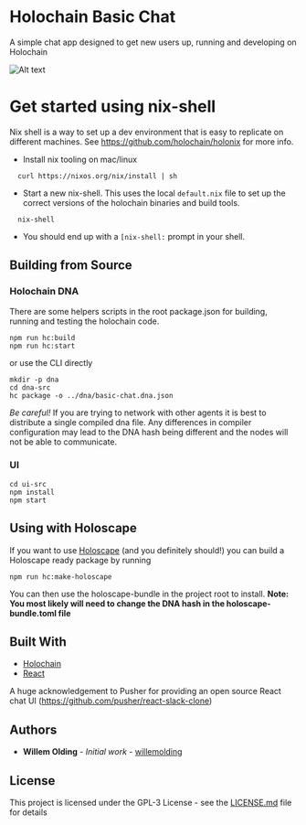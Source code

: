 # Holochain Basic Chat

A simple chat app designed to get new users up, running and developing on Holochain

![Alt text](doc/screen.png?raw=true)

# Get started using nix-shell

Nix shell is a way to set up a dev environment that is easy to replicate on different machines. See https://github.com/holochain/holonix for more info.

- Install nix tooling on mac/linux
```
  curl https://nixos.org/nix/install | sh
```

- Start a new nix-shell. This uses the local `default.nix` file to set up the correct versions of the holochain binaries and build tools.

```
  nix-shell
```

- You should end up with a `[nix-shell:` prompt in your shell.

## Building from Source

### Holochain DNA

There are some helpers scripts in the root package.json for building, running and testing the holochain code.

```
npm run hc:build
npm run hc:start
```

or use the CLI directly

```
mkdir -p dna
cd dna-src
hc package -o ../dna/basic-chat.dna.json
```

*Be careful!* If you are trying to network with other agents it is best to distribute a single compiled dna file. Any differences in compiler configuration may lead to the DNA hash being different and the nodes will not be able to communicate.

### UI

```
cd ui-src
npm install
npm start
```

## Using with Holoscape

If you want to use [Holoscape](https://github.com/holochain/holonix) (and you definitely should!) you can build a Holoscape ready package by running

```
npm run hc:make-holoscape
```

You can then use the holoscape-bundle in the project root to install.
 **Note: You most likely will need to change the DNA hash in the holoscape-bundle.toml file**

## Built With

* [Holochain](https://developer.holochain.org/)
* [React](https://reactjs.org/)

A huge acknowledgement to Pusher for providing an open source React chat UI (https://github.com/pusher/react-slack-clone)

## Authors

* **Willem Olding** - *Initial work* - [willemolding](https://github.com/willemolding)

## License

This project is licensed under the GPL-3 License - see the [LICENSE.md](LICENSE.md) file for details
